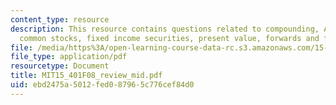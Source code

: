 ```yaml
---
content_type: resource
description: This resource contains questions related to compounding, APR-EAR conversion,
  common stocks, fixed income securities, present value, forwards and futures.
file: /media/https%3A/open-learning-course-data-rc.s3.amazonaws.com/15-401-finance-theory-i-fall-2008/ebd2475a5012fed087965c776cef84d0_MIT15_401F08_review_mid.pdf
file_type: application/pdf
resourcetype: Document
title: MIT15_401F08_review_mid.pdf
uid: ebd2475a-5012-fed0-8796-5c776cef84d0
---
```

